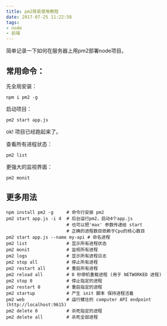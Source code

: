 ```yaml
---
title: pm2简易使用教程
date: 2017-07-25 11:22:58
tags: 
- node
- 前端
---
```


简单记录一下如何在服务器上用pm2部署node项目。

## 常用命令：

先全局安装：

    npm i pm2 -g

启动项目：

    pm2 start app.js

ok! 项目已经跑起来了。

查看所有进程状态：

    pm2 list

更强大的监视界面：

    pm2 monit

## 更多用法

    npm install pm2 -g     # 命令行安装 pm2 
    pm2 start app.js -i 4  # 后台运行pm2，启动4个app.js 
                           # 也可以把'max' 参数传递给 start
                           # 正确的进程数目依赖于Cpu的核心数目
    pm2 start app.js --name my-api # 命名进程
    pm2 list               # 显示所有进程状态
    pm2 monit              # 监视所有进程
    pm2 logs               # 显示所有进程日志
    pm2 stop all           # 停止所有进程
    pm2 restart all        # 重启所有进程
    pm2 reload all         # 0 秒停机重载进程 (用于 NETWORKED 进程)
    pm2 stop 0             # 停止指定的进程
    pm2 restart 0          # 重启指定的进程
    pm2 startup            # 产生 init 脚本 保持进程活着
    pm2 web                # 运行健壮的 computer API endpoint (http://localhost:9615)
    pm2 delete 0           # 杀死指定的进程
    pm2 delete all         # 杀死全部进程